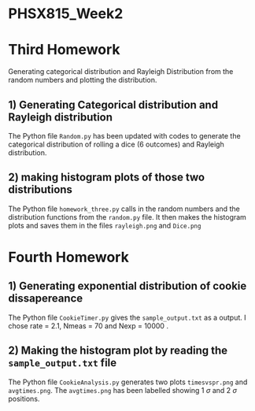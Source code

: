 # PHSX815_Week2

# Third Homework
Generating categorical distribution and Rayleigh Distribution from the random numbers and plotting the distribution.

## 1) Generating Categorical distribution and Rayleigh distribution
The Python file `Random.py` has been updated with codes to generate the categorical distribution of rolling a dice (6 outcomes) and Rayleigh distribution.

## 2) making histogram plots of those two distributions
The Python file `homework_three.py` calls in the random numbers and the distribution functions from the `random.py` file. It then makes the histogram plots and saves them in the files `rayleigh.png` and `Dice.png` 


# Fourth Homework

## 1) Generating exponential distribution of cookie dissapereance
The Python file `CookieTimer.py` gives the `sample_output.txt` as a output. I chose rate = 2.1, Nmeas = 70 and Nexp = 10000 .

## 2) Making the histogram plot by reading the `sample_output.txt` file
The Python file `CookieAnalysis.py` generates two plots `timesvspr.png` and `avgtimes.png`. The `avgtimes.png` has been labelled showing 1 $\sigma$ and 2 $\sigma$ positions.
